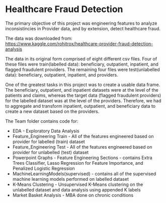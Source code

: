 # Healthcare Fraud Detection

The primary objective of this project was engineering features to analyze inconsistincies in Provider data, and by extension, 
detect healthcare fraud. 

The data was downloaded from: https://www.kaggle.com/rohitrox/healthcare-provider-fraud-detection-analysis

The data in its original form comprised of eight different csv files. Four of these files were train(labelled data): beneficiary, outpatient, inpatient, 
and flagged fraudulent providers. The remaining four files were test(unlabelled data): beneficiary, outpatient, inpatient, and providers.

One of the greatest tasks in this project was to create a usable data frame. The beneficiary, outpatient, and inpatient datasets were at the level
of the patients and claims, whereas the target data (flagged fraudulent providers) for the labelled dataset was at the level of the providers. Therefore, 
we had to aggregate and transform inpatient, outpatient, and beneficiary data to create a new dataset based on the providers. 

The Team folder contains code for: 
* EDA - Exploratory Data Analysis 
* Feature_Engineering Train - All of the features engineered based on provider for labelled (train) dataset
* Feature_Engineering Test - All of the features engineered based on provider for unlabelled (test) dataset
* Powerpoint Graphs - Feature Engineering Sections - contains Extra Trees Classifier, Lasso Regression for Feature Importance, and Penalized Logistic Regression
* MachineLearningModels(supervised) - contains all of the supervised machine learning models performed on labelled dataset
* K-Means Clustering - Unsupervised K-Means clustering on the unlabelled dataset and data analysis using appended K labels
* Market Basket Analysis - MBA done on chronic conditions 
